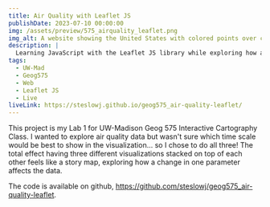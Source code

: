 ```yaml
---
title: Air Quality with Leaflet JS
publishDate: 2023-07-10 00:00:00
img: /assets/preview/575_airquality_leaflet.png
img_alt: A website showing the United States with colored points over cities that represent air quality values.
description: |
  Learning JavaScript with the Leaflet JS library while exploring how air quality data changes over time.
tags:
  - UW-Mad
  - Geog575
  - Web
  - Leaflet JS
  - Live
liveLink: https://steslowj.github.io/geog575_air-quality-leaflet/
---
```


This project is my Lab 1 for UW-Madison Geog 575 Interactive Cartography Class. I wanted to explore air quality data but wasn't sure which time scale would be best to show in the visualization... so I chose to do all three! The total effect having three different visualizations stacked on top of each other feels like a story map, exploring how a change in one parameter affects the data.

The code is available on github, <a href="https://github.com/steslowj/geog575_air-quality-leaflet" target="_blank">https://github.com/steslowj/geog575_air-quality-leaflet</a>.